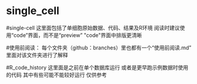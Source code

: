 # single_cell
#single-cell
这里面包括了单细胞原始数据、代码、结果及R环境
阅读时建议使用“code”界面，而不是“preview”
  "code"界面中排版更清晰


#使用前阅读：
每个文件夹（github：branches）里也都有一个“使用前阅读.md”
里面对该文件夹进行了解释


#R_code_history
这里面是之前在单个数据库运行
或者是更早跑示例数据时使用的代码
其中有些可能不能较好运行
仅供参考
